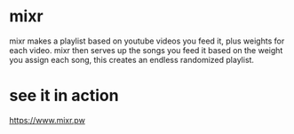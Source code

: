 mixr
=====
mixr makes a playlist based on youtube videos you feed it, plus weights for each video. mixr then serves up the songs you feed it based on the weight you assign each song, this creates an endless randomized playlist.

see it in action
====
https://www.mixr.pw
